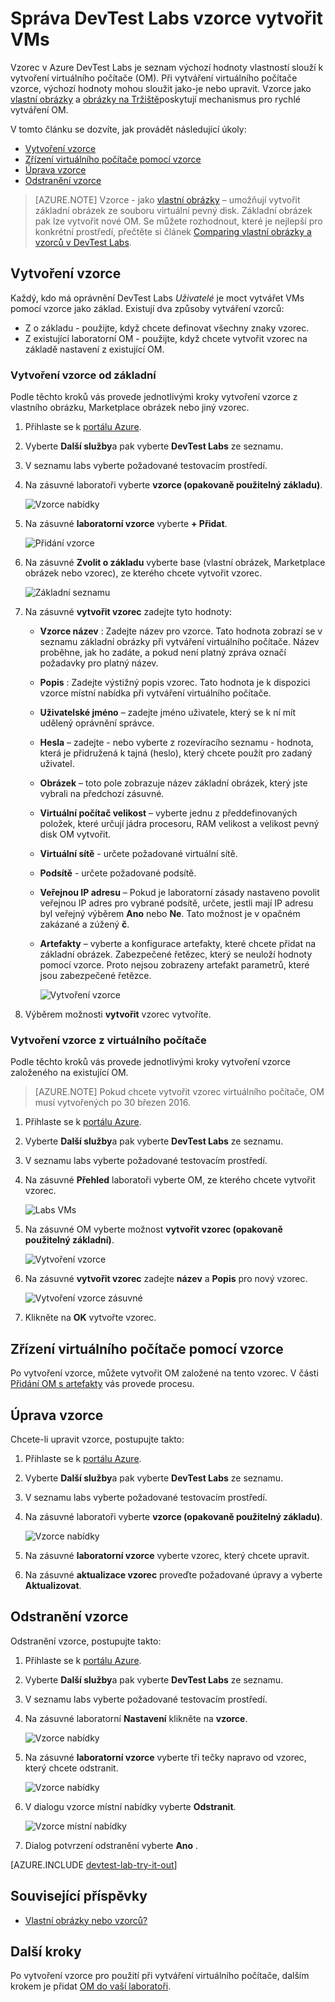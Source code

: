 <properties
    pageTitle="Správa vzorce v Azure DevTest Labs vytvořit VMs | Microsoft Azure"
    description="Naučte se vytvářet, aktualizovat, odebrat Azure DevTest Labs vzorce a použít k vytvoření nové VMs."
    services="devtest-lab,virtual-machines"
    documentationCenter="na"
    authors="tomarcher"
    manager="douge"
    editor=""/>

<tags
    ms.service="devtest-lab"
    ms.workload="na"
    ms.tgt_pltfrm="na"
    ms.devlang="na"
    ms.topic="article"
    ms.date="08/30/2016"
    ms.author="tarcher"/>

# <a name="manage-devtest-labs-formulas-to-create-vms"></a>Správa DevTest Labs vzorce vytvořit VMs

Vzorec v Azure DevTest Labs je seznam výchozí hodnoty vlastností slouží k vytvoření virtuálního počítače (OM). Při vytváření virtuálního počítače vzorce, výchozí hodnoty mohou sloužit jako-je nebo upravit. Vzorce jako [vlastní obrázky](./devtest-lab-create-template.md) a [obrázky na Tržiště](./devtest-lab-configure-marketplace-images.md)poskytují mechanismus pro rychlé vytváření OM.  

V tomto článku se dozvíte, jak provádět následující úkoly:

- [Vytvoření vzorce](#create-a-formula)
- [Zřízení virtuálního počítače pomocí vzorce](#use-a-formula-to-provision-a-vm)
- [Úprava vzorce](#modify-a-formula)
- [Odstranění vzorce](#delete-a-formula)

> [AZURE.NOTE] Vzorce - jako [vlastní obrázky](./devtest-lab-create-template.md) – umožňují vytvořit základní obrázek ze souboru virtuální pevný disk. Základní obrázek pak lze vytvořit nové OM. Se můžete rozhodnout, které je nejlepší pro konkrétní prostředí, přečtěte si článek [Comparing vlastní obrázky a vzorců v DevTest Labs](./devtest-lab-comparing-vm-base-image-types.md).

## <a name="create-a-formula"></a>Vytvoření vzorce
Každý, kdo má oprávnění DevTest Labs *Uživatelé* je moct vytvářet VMs pomocí vzorce jako základ. Existují dva způsoby vytváření vzorců: 

- Z o základu - použijte, když chcete definovat všechny znaky vzorec.
- Z existující laboratorní OM - použijte, když chcete vytvořit vzorec na základě nastavení z existující OM.

### <a name="create-a-formula-from-a-base"></a>Vytvoření vzorce od základní
Podle těchto kroků vás provede jednotlivými kroky vytvoření vzorce z vlastního obrázku, Marketplace obrázek nebo jiný vzorec.

1. Přihlaste se k [portálu Azure](http://go.microsoft.com/fwlink/p/?LinkID=525040).

1. Vyberte **Další služby**a pak vyberte **DevTest Labs** ze seznamu.

1. V seznamu labs vyberte požadované testovacím prostředí.  

1. Na zásuvné laboratoři vyberte **vzorce (opakovaně použitelný základu)**.

    ![Vzorce nabídky](./media/devtest-lab-manage-formulas/lab-settings-formulas.png)

1. Na zásuvné **laboratorní vzorce** vyberte **+ Přidat**.

    ![Přidání vzorce](./media/devtest-lab-manage-formulas/add-formula.png)

1. Na zásuvné **Zvolit o základu** vyberte base (vlastní obrázek, Marketplace obrázek nebo vzorec), ze kterého chcete vytvořit vzorec.

    ![Základní seznamu](./media/devtest-lab-manage-formulas/base-list.png)

1. Na zásuvné **vytvořit vzorec** zadejte tyto hodnoty:

    - **Vzorce název** : Zadejte název pro vzorce. Tato hodnota zobrazí se v seznamu základní obrázky při vytváření virtuálního počítače. Název proběhne, jak ho zadáte, a pokud není platný zpráva označí požadavky pro platný název.
    - **Popis** : Zadejte výstižný popis vzorec. Tato hodnota je k dispozici vzorce místní nabídka při vytváření virtuálního počítače.
    - **Uživatelské jméno** – zadejte jméno uživatele, který se k ní mít udělený oprávnění správce.
    - **Hesla** – zadejte - nebo vyberte z rozevíracího seznamu - hodnota, která je přidružená k tajná (heslo), který chcete použít pro zadaný uživatel.  
    - **Obrázek** – toto pole zobrazuje název základní obrázek, který jste vybrali na předchozí zásuvné. 
    - **Virtuální počítač velikost** – vyberte jednu z předdefinovaných položek, které určují jádra procesoru, RAM velikost a velikost pevný disk OM vytvořit.
    - **Virtuální sítě** - určete požadované virtuální sítě.
    - **Podsítě** - určete požadované podsítě.
    - **Veřejnou IP adresu** – Pokud je laboratorní zásady nastaveno povolit veřejnou IP adres pro vybrané podsítě, určete, jestli mají IP adresu byl veřejný výběrem **Ano** nebo **Ne**. Tato možnost je v opačném zakázané a zúžený **č**.
    - **Artefakty** – vyberte a konfigurace artefakty, které chcete přidat na základní obrázek. Zabezpečené řetězec, který se neuloží hodnoty pomocí vzorce. Proto nejsou zobrazeny artefakt parametrů, které jsou zabezpečené řetězce. 

        ![Vytvoření vzorce](./media/devtest-lab-manage-formulas/create-formula.png)

1. Výběrem možnosti **vytvořit** vzorec vytvoříte.

### <a name="create-a-formula-from-a-vm"></a>Vytvoření vzorce z virtuálního počítače
Podle těchto kroků vás provede jednotlivými kroky vytvoření vzorce založeného na existující OM. 

> [AZURE.NOTE] Pokud chcete vytvořit vzorec virtuálního počítače, OM musí vytvořených po 30 březen 2016. 

1. Přihlaste se k [portálu Azure](http://go.microsoft.com/fwlink/p/?LinkID=525040).

1. Vyberte **Další služby**a pak vyberte **DevTest Labs** ze seznamu.

1. V seznamu labs vyberte požadované testovacím prostředí.  

1. Na zásuvné **Přehled** laboratoři vyberte OM, ze kterého chcete vytvořit vzorec.

    ![Labs VMs](./media/devtest-lab-manage-formulas/my-vms.png)

1. Na zásuvné OM vyberte možnost **vytvořit vzorec (opakovaně použitelný základní)**.

    ![Vytvoření vzorce](./media/devtest-lab-manage-formulas/create-formula-menu.png)

1. Na zásuvné **vytvořit vzorec** zadejte **název** a **Popis** pro nový vzorec.

    ![Vytvoření vzorce zásuvné](./media/devtest-lab-manage-formulas/create-formula-blade.png)

1. Klikněte na **OK** vytvořte vzorec.

## <a name="use-a-formula-to-provision-a-vm"></a>Zřízení virtuálního počítače pomocí vzorce
Po vytvoření vzorce, můžete vytvořit OM založené na tento vzorec. V části [Přidání OM s artefakty](devtest-lab-add-vm-with-artifacts.md#add-a-vm-with-artifacts) vás provede procesu.

## <a name="modify-a-formula"></a>Úprava vzorce
Chcete-li upravit vzorce, postupujte takto:

1. Přihlaste se k [portálu Azure](http://go.microsoft.com/fwlink/p/?LinkID=525040).

1. Vyberte **Další služby**a pak vyberte **DevTest Labs** ze seznamu.

1. V seznamu labs vyberte požadované testovacím prostředí.  

1. Na zásuvné laboratoři vyberte **vzorce (opakovaně použitelný základu)**.

    ![Vzorce nabídky](./media/devtest-lab-manage-formulas/lab-settings-formulas.png)

1. Na zásuvné **laboratorní vzorce** vyberte vzorec, který chcete upravit.

1. Na zásuvné **aktualizace vzorec** proveďte požadované úpravy a vyberte **Aktualizovat**.

## <a name="delete-a-formula"></a>Odstranění vzorce 
Odstranění vzorce, postupujte takto:

1. Přihlaste se k [portálu Azure](http://go.microsoft.com/fwlink/p/?LinkID=525040).

1. Vyberte **Další služby**a pak vyberte **DevTest Labs** ze seznamu.

1. V seznamu labs vyberte požadované testovacím prostředí.  

1. Na zásuvné laboratorní **Nastavení** klikněte na **vzorce**.

    ![Vzorce nabídky](./media/devtest-lab-manage-formulas/lab-settings-formulas.png)

1. Na zásuvné **laboratorní vzorce** vyberte tři tečky napravo od vzorec, který chcete odstranit.

    ![Vzorce nabídky](./media/devtest-lab-manage-formulas/lab-formulas-blade.png)

1. V dialogu vzorce místní nabídky vyberte **Odstranit**.

    ![Vzorce místní nabídky](./media/devtest-lab-manage-formulas/formula-delete-context-menu.png)

1. Dialog potvrzení odstranění vyberte **Ano** .

[AZURE.INCLUDE [devtest-lab-try-it-out](../../includes/devtest-lab-try-it-out.md)]

## <a name="related-blog-posts"></a>Související příspěvky

- [Vlastní obrázky nebo vzorců?](https://blogs.msdn.microsoft.com/devtestlab/2016/04/06/custom-images-or-formulas/)

## <a name="next-steps"></a>Další kroky
Po vytvoření vzorce pro použití při vytváření virtuálního počítače, dalším krokem je přidat [OM do vaší laboratoři](./devtest-lab-add-vm-with-artifacts.md).
